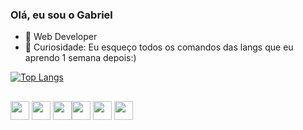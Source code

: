 ### Olá, eu sou o Gabriel

- 🔭 Web Developer
- 🌱 Curiosidade: Eu esqueço todos os comandos das langs que eu aprendo 1 semana depois:)




[![Top Langs](https://github-readme-stats.vercel.app/api/top-langs/?username=Dalyan22&layout=compact)](https://github.com/anuraghazra/github-readme-stats)

##



<img  width="30" height="30" src="https://cdn.jsdelivr.net/gh/devicons/devicon/icons/python/python-original.svg" />       <img widt="30" height="30" src="https://cdn.jsdelivr.net/gh/devicons/devicon/icons/html5/html5-original.svg" />   <img width="30" height="30" src="https://cdn.jsdelivr.net/gh/devicons/devicon/icons/javascript/javascript-original.svg" /><img width="30" height="30" src="https://cdn.jsdelivr.net/gh/devicons/devicon/icons/java/java-original.svg" />
<img width="30" height="30" src="https://cdn.jsdelivr.net/gh/devicons/devicon/icons/css3/css3-original.svg" />
            <img width="30" height="30" src="https://cdn.jsdelivr.net/gh/devicons/devicon/icons/kotlin/kotlin-original.svg" />

 
          

               

          

          

     

          


